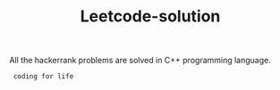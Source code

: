 <h1 align="center"> Leetcode-solution </h1>
<br><br>
All the hackerrank problems are solved in C++ programming language.

``` coding for life```
